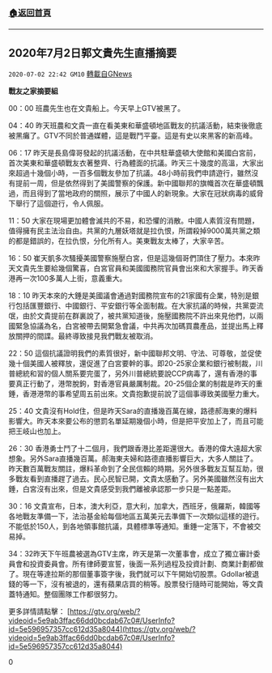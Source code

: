 ###  [:house:返回首頁](https://github.com/ourhimalayas/txt)
---

## 2020年7月2日郭文貴先生直播摘要
`2020-07-02 22:42 GM10` [轉載自GNews](https://gnews.org/zh-hant/252447/)

**戰友之家摘要組**

00：00 班農先生也在文貴船上。今天早上GTV被黑了。

04：40 昨天班農和文貴一直在看美東和華盛頓地區戰友的抗議活動，結束後徹底被黑癱了。GTV不同於普通媒體，這是戰鬥平臺。這是有史以來黑客的新高峰。

06：17 昨天是長島偉哥發起的抗議活動，在中共駐華盛頓大使館和美國白宮前，首次美東和華盛頓戰友衣著整齊、行為體面的抗議。昨天三十幾度的高溫，大家出來超過十幾個小時，一百多個戰友參加了抗議。48小時前我們申請遊行，雖然沒有提前一周，但是依然得到了美國警察的保護。新中國聯邦的旗幟首次在華盛頓飄過，而且得到了當地政府的關照，展示了中國人的新現象。大家在冠狀病毒的威脅下舉行了這個遊行，令人佩服。

11：50 大家在現場更加體會滅共的不易，和恐懼的消散。中國人素質沒有問題，值得擁有民主法治自由。共黨的九層妖塔就是拉仇恨，所謂殺掉9000萬共黨之類的都是錯誤的，在拉仇恨，分化所有人。美東戰友太棒了，大家辛苦。

16：50 崔天凱多次騷擾美國警察施壓白宮，但是這幾個哥們頂住了壓力。本來昨天文貴先生要給幾個驚喜，白宮官員和美國國務院官員會出來和大家握手。昨天香港再一次100多萬人上街，意義重大。

18：10 昨天本來的大錘是美國議會通過對國務院宣布的21家國有企業，特別是銀行包括匯豐銀行、中國銀行、平安銀行等全面制裁。在大家抗議的時候，共黨耍流氓，由於文貴提前在群裏說了，被共黨知道後，施壓國務院不許出來見他們，以兩國緊急協議為名，白宮被帶去開緊急會議，中共再次加碼買農產品，並提出馬上釋放關押的間諜。最終導致接見我們戰友被取消。

22：50 這個抗議證明我們的素質很好，新中國聯邦文明、守法、可尊敬，並促使幾十個美國人被釋放，還促進了白宮要幹的事。即20-25家企業和銀行被制裁，川普總統和習的個人關系要完蛋了，另外川普總統要說CCP病毒了，還有香港的事要真正行動了，港幣脫鉤，對香港官員嚴厲制裁。20-25個企業的制裁是昨天的重錘，香港港幣的事希望周五前出來。文貴抱歉提前說了這個事導致美國壓力重大。

25：40 文貴沒有Hold住，但是昨天Sara的直播幾百萬在線，路德郝海東的爆料影響大。昨天本來要公布的懲罰名單延期幾個小時，但是把平安加上了，而且可能把王岐山也加上。

26：30 香港勇士鬥了十二個月，我們跟香港比差距還很大。香港的偉大遠超大家想象。另外Sara直播幾百萬。郝海東夫婦和路德直播影響巨大，大多人關註了。昨天數百萬戰友關註，爆料革命到了全民信賴的時期。另外很多戰友互幫互助，很多戰友看到直播趕了過去。民心民智已開，文貴太感動了。另外美國雖然沒有出大錘，白宮沒有出來，但是文貴感受到我們離被承認那一步只是一點差距。

30：16 文貴宣布，日本，澳大利亞，意大利，加拿大，西班牙，俄羅斯，韓國等各地戰友準備一下，法治基金給每個地區五萬美元去準備下一次類似這樣的遊行。不能低於150人，到各地領事館抗議，具體標準等通知。重錘一定落下，不會被交易掉。

34：32昨天下午班農被選為GTV主席，昨天是第一次董事會，成立了獨立審計委員會和投資委員會。所有律師要宣誓，後面一系列過程及投資計劃、商業計劃都做了。現在等達拉斯的那個董事簽字後，我們就可以下午開始切股票。Gdollar被退錢的等一下，沒有被退的，還有蘋果店買的稍等。股票發行隨時可能開始，等文貴蓋特通知。整個團隊工作都很努力。

更多詳情請點擊：
[https://gtv.org/web/?videoid=5e9ab3ffac66dd0bcdab67c0#/UserInfo?id=5e596957357cc612d35a8044](https://gtv.org/web/?videoid=5e9ab3ffac66dd0bcdab67c0#/UserInfo?id=5e596957357cc612d35a8044)

0
